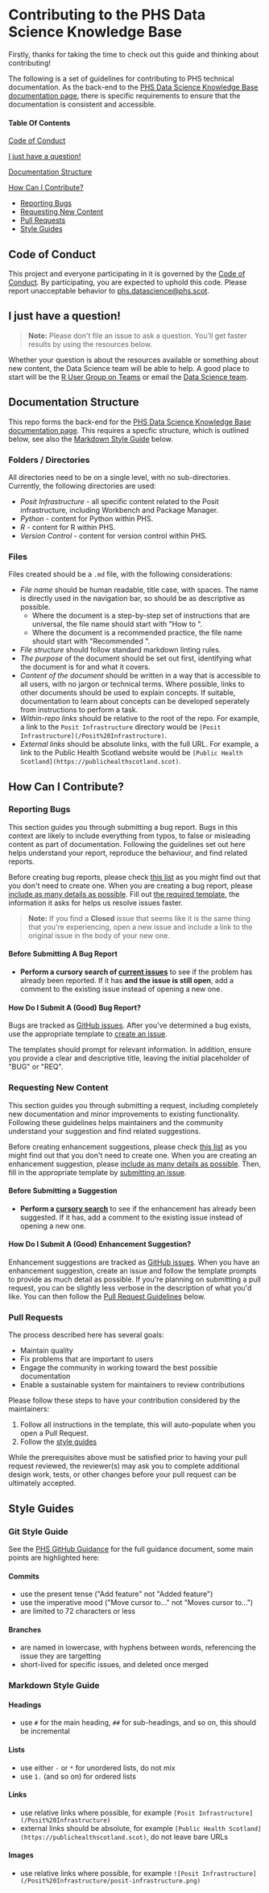 # Contributing to the PHS Data Science Knowledge Base

Firstly, thanks for taking the time to check out this guide and thinking about contributing!

The following is a set of guidelines for contributing to PHS technical documentation. As the back-end to the [PHS Data Science Knowledge Base documentation page](https://public-health-scotland.github.io/knowledge-base/docs/), there is specific requirements to ensure that the documentation is consistent and accessible.

#### Table Of Contents

[Code of Conduct](#code-of-conduct)

[I just have a question!](#i-just-have-a-question)

[Documentation Structure](#documentation-structure)

[How Can I Contribute?](#how-can-i-contribute)

* [Reporting Bugs](#reporting-bugs)
* [Requesting New Content](#requesting-new-content)
* [Pull Requests](#pull-requests)
* [Style Guides](#style-guides)

## Code of Conduct

This project and everyone participating in it is governed by the [Code of Conduct](CODE_OF_CONDUCT.md). By participating, you are expected to uphold this code. Please report unacceptable behavior to [phs.datascience@phs.scot](mailto:phs.datascience@phs.scot).

## I just have a question!

> **Note:** Please don't file an issue to ask a question. You'll get faster results by using the resources below.

Whether your question is about the resources available or something about new content, the Data Science team will be able to help. A good place to start will be the [R User Group on Teams](https://teams.microsoft.com/l/team/19%3ae9f55a12b7d94ef49877ff455a07f035%40thread.tacv2/conversations?groupId=ec4250f9-b70a-4f32-9372-a232ccb4f713&tenantId=10efe0bd-a030-4bca-809c-b5e6745e499a) or email the [Data Science team](mailto:phs.datascience@phs.scot).

## Documentation Structure

This repo forms the back-end for the [PHS Data Science Knowledge Base documentation page](https://public-health-scotland.github.io/knowledge-base/docs/). This requires a specfic structure, which is outlined below, see also the [Markdown Style Guide](#markdown-style-guide) below.

### Folders / Directories

All directories need to be on a single level, with no sub-directories. Currently, the following directories are used:

* *Posit Infrastructure* - all specific content related to the Posit infrastructure, including Workbench and Package Manager.
* *Python* - content for Python within PHS.
* *R* - content for R within PHS.
* *Version Control* - content for version control within PHS.

### Files

Files created should be a `.md` file, with the following considerations:

* *File name* should be human readable, title case, with spaces. The name is directly used in the navigation bar, so should be as descriptive as possible.
  * Where the document is a step-by-step set of instructions that are universal, the file name should start with "How to ".
  * Where the document is a recommended practice, the file name should start with "Recommended ".
* *File structure* should follow standard markdown linting rules.
* *The purpose* of the document should be set out first, identifying what the document is for and what it covers.
* *Content of the document* should be written in a way that is accessible to all users, with no jargon or technical terms. Where possible, links to other documents should be used to explain concepts. If suitable, documentation to learn about concepts can be developed seperately from instructions to perform a task.
* *Within-repo links* should be relative to the root of the repo. For example, a link to the `Posit Infrastructure` directory would be `[Posit Infrastructure](/Posit%20Infrastructure)`.
* *External links* should be absolute links, with the full URL. For example, a link to the Public Health Scotland website would be `[Public Health Scotland](https://publichealthscotland.scot)`.

## How Can I Contribute?

### Reporting Bugs

This section guides you through submitting a bug report. Bugs in this context are likely to include everything from typos, to false or misleading content as part of documentation. Following the guidelines set out here helps understand your report, reproduce the behaviour, and find related reports.

Before creating bug reports, please check [this list](#before-submitting-a-bug-report) as you might find out that you don't need to create one. When you are creating a bug report, please [include as many details as possible](#how-do-i-submit-a-good-bug-report). Fill out [the required template](https://github.com/Public-Health-Scotland/knowledge-base/blob/master/.github/ISSUE_TEMPLATE/bug_report.md), the information it asks for helps us resolve issues faster.

> **Note:** If you find a **Closed** issue that seems like it is the same thing that you're experiencing, open a new issue and include a link to the original issue in the body of your new one.

#### Before Submitting A Bug Report

* **Perform a cursory search of [current issues](https://github.com/Public-Health-Scotland/technical-docs/issues)** to see if the problem has already been reported. If it has **and the issue is still open**, add a comment to the existing issue instead of opening a new one.

#### How Do I Submit A (Good) Bug Report?

Bugs are tracked as [GitHub issues](https://guides.github.com/features/issues/). After you've determined a bug exists, use the appropriate template to [create an issue](https://github.com/Public-Health-Scotland/technical-docs/issues/new/choose).

The templates should prompt for relevant information. In addition, ensure you provide a clear and descriptive title, leaving the initial placeholder of "BUG" or "REQ".

### Requesting New Content

This section guides you through submitting a request, including completely new documentation and minor improvements to existing functionality. Following these guidelines helps maintainers and the community understand your suggestion and find related suggestions.

Before creating enhancement suggestions, please check [this list](#before-submitting-a-suggestion) as you might find out that you don't need to create one. When you are creating an enhancement suggestion, please [include as many details as possible](#how-do-i-submit-a-good-enhancement-suggestion). Then, fill in the appropriate template by [submitting an issue](https://github.com/Public-Health-Scotland/technical-docs/issues/new/choose).

#### Before Submitting a Suggestion

* **Perform a [cursory search](https://github.com/Public-Health-Scotland/technical-docs/issues)** to see if the enhancement has already been suggested. If it has, add a comment to the existing issue instead of opening a new one.

#### How Do I Submit A (Good) Enhancement Suggestion?

Enhancement suggestions are tracked as [GitHub issues](https://guides.github.com/features/issues/). When you have an enhancement suggestion, create an issue and follow the template prompts to provide as much detail as possible. If you're planning on submitting a pull request, you can be slightly less verbose in the description of what you'd like. You can then follow the [Pull Request Guidelines](#pull-requests) below.

### Pull Requests

The process described here has several goals:

* Maintain quality
* Fix problems that are important to users
* Engage the community in working toward the best possible documentation
* Enable a sustainable system for maintainers to review contributions

Please follow these steps to have your contribution considered by the maintainers:

1. Follow all instructions in the template, this will auto-populate when you open a Pull Request.
2. Follow the [style guides](#style-guides)

While the prerequisites above must be satisfied prior to having your pull request reviewed, the reviewer(s) may ask you to complete additional design work, tests, or other changes before your pull request can be ultimately accepted.

## Style Guides

### Git Style Guide

See the [PHS GitHub Guidance](Version%20Control/GitHub%20Guidance.md) for the full guidance document, some main points are highlighted here:

#### Commits

* use the present tense ("Add feature" not "Added feature")
* use the imperative mood ("Move cursor to..." not "Moves cursor to...")
* are limited to 72 characters or less

#### Branches

* are named in lowercase, with hyphens between words, referencing the issue they are targetting
* short-lived for specific issues, and deleted once merged

### Markdown Style Guide

#### Headings

* use `#` for the main heading, `##` for sub-headings, and so on, this should be incremental

#### Lists

* use either `-` or `*` for unordered lists, do not mix
* use `1.` (and so on) for ordered lists

#### Links

* use relative links where possible, for example `[Posit Infrastructure](/Posit%20Infrastructure)`
* external links should be absolute, for example `[Public Health Scotland](https://publichealthscotland.scot)`, do not leave bare URLs

#### Images

* use relative links where possible, for example `![Posit Infrastructure](/Posit%20Infrastructure/posit-infrastructure.png)`
